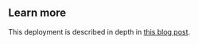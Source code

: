 ## Learn more
This deployment is described in depth in [this blog
post](https://opendreamkit.org/2018/10/17/jupyterhub-docker/).
